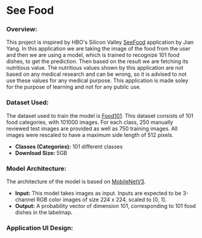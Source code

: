 # See Food
### Overview:
This project is inspired by HBO's Silicon Valley [SeeFood](https://silicon-valley.fandom.com/wiki/SeeFood) application by Jian Yang. In this application we are taking the image of the food from the user and then we are using a model, which is trained to recognize 101 food dishes, to get the prediction. Then based on the result we are fetching its nutritious value. The nutritious values shown by this application are not based on any medical research and can be wrong, so it is advised to not use these values for any medical purpose. This application is made soley for the purpose of learning and not for any public use.

### Dataset Used:
The dataset used to train the model is [Food101](https://www.tensorflow.org/datasets/catalog/food101). This dataset consists of 101 food categories, with 101000 images. For each class, 250 manually reviewed test images are provided as well as 750 training images. All images were rescaled to have a maximum side length of 512 pixels.
- **Classes (Categories):** 101 different classes
- **Download Size:** 5GB

### Model Architecture:
The architecture of the model is based on [MobileNetV3](https://arxiv.org/abs/1905.02244v5).
- **Input:** This model takes images as input. Inputs are expected to be 3-channel RGB color images of size 224 x 224, scaled to [0, 1].
- **Output:** A probability vector of dimension 101, corresponding to 101 food dishes in the labelmap.

### Application UI Design:
